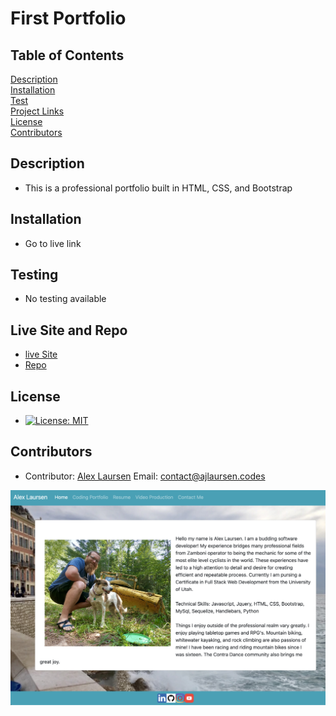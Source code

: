 
# First Portfolio



## Table of Contents
[Description](#description)  
[Installation](#Installation)  
[Test](#Testing)  
[Project Links](#live-Site-and-Repo)  
[License](#License)  
[Contributors](#Contributors)  

## Description
* This is a professional portfolio built in HTML, CSS, and Bootstrap

## Installation
* Go to live link

## Testing
* No testing available

## Live Site and Repo
* [live Site](https://ajlaursen.github.io/ajlaursen-portfolio/)
* [Repo](https://github.com/ajlaursen/ajlaursen-portfolio)

## License
* [![License: MIT](https://img.shields.io/badge/License-MIT-yellow.svg)](https://opensource.org/licenses/MIT)

## Contributors
* Contributor: [Alex Laursen](https://github.com/ajlaursen) Email: [contact@ajlaursen.codes](mailto:contact@ajlaursen.codes)


![portfolio screenshot](Assets/Images/portfolio-screenshot.png)


